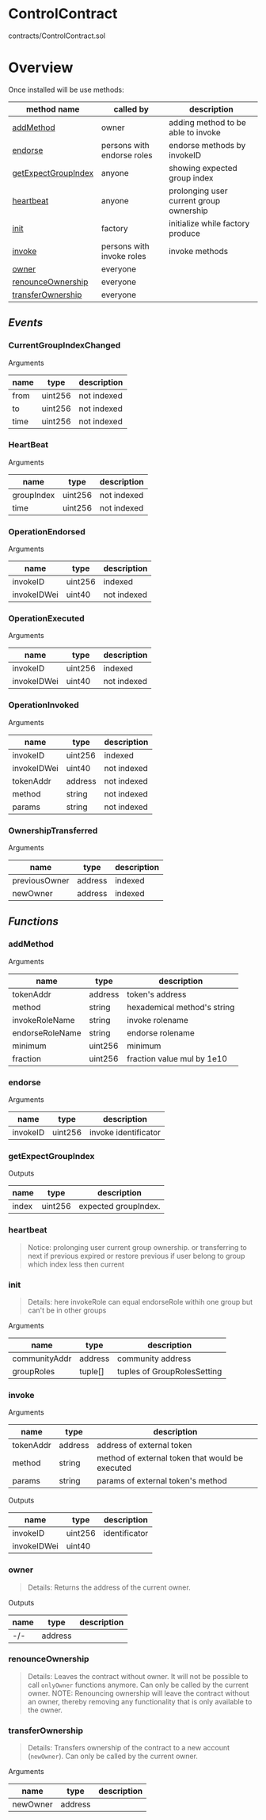 # ControlContract

contracts/ControlContract.sol

# Overview

Once installed will be use methods:

| **method name** | **called by** | **description** |
|-|-|-|
|<a href="#addmethod">addMethod</a>|owner|adding method to be able to invoke|
|<a href="#endorse">endorse</a>|persons with endorse roles|endorse methods by invokeID|
|<a href="#getexpectgroupindex">getExpectGroupIndex</a>|anyone|showing expected group index|
|<a href="#heartbeat">heartbeat</a>|anyone|prolonging user current group ownership|
|<a href="#init">init</a>|factory|initialize while factory produce|
|<a href="#invoke">invoke</a>|persons with invoke roles|invoke methods|
|<a href="#owner">owner</a>|everyone||
|<a href="#renounceownership">renounceOwnership</a>|everyone||
|<a href="#transferownership">transferOwnership</a>|everyone||
## *Events*
### CurrentGroupIndexChanged

Arguments

| **name** | **type** | **description** |
|-|-|-|
| from | uint256 | not indexed |
| to | uint256 | not indexed |
| time | uint256 | not indexed |



### HeartBeat

Arguments

| **name** | **type** | **description** |
|-|-|-|
| groupIndex | uint256 | not indexed |
| time | uint256 | not indexed |



### OperationEndorsed

Arguments

| **name** | **type** | **description** |
|-|-|-|
| invokeID | uint256 | indexed |
| invokeIDWei | uint40 | not indexed |



### OperationExecuted

Arguments

| **name** | **type** | **description** |
|-|-|-|
| invokeID | uint256 | indexed |
| invokeIDWei | uint40 | not indexed |



### OperationInvoked

Arguments

| **name** | **type** | **description** |
|-|-|-|
| invokeID | uint256 | indexed |
| invokeIDWei | uint40 | not indexed |
| tokenAddr | address | not indexed |
| method | string | not indexed |
| params | string | not indexed |



### OwnershipTransferred

Arguments

| **name** | **type** | **description** |
|-|-|-|
| previousOwner | address | indexed |
| newOwner | address | indexed |



## *Functions*
### addMethod

Arguments

| **name** | **type** | **description** |
|-|-|-|
| tokenAddr | address | token's address |
| method | string | hexademical method's string |
| invokeRoleName | string | invoke rolename |
| endorseRoleName | string | endorse rolename |
| minimum | uint256 | minimum |
| fraction | uint256 | fraction value mul by 1e10 |



### endorse

Arguments

| **name** | **type** | **description** |
|-|-|-|
| invokeID | uint256 | invoke identificator |



### getExpectGroupIndex

Outputs

| **name** | **type** | **description** |
|-|-|-|
| index | uint256 | expected groupIndex. |



### heartbeat

> Notice: prolonging user current group ownership.  or transferring to next if previous expired or restore previous if user belong to group which index less then current



### init

> Details: here invokeRole can equal endorseRole withih one group but can't be in other groups

Arguments

| **name** | **type** | **description** |
|-|-|-|
| communityAddr | address | community address |
| groupRoles | tuple[] | tuples of GroupRolesSetting |



### invoke

Arguments

| **name** | **type** | **description** |
|-|-|-|
| tokenAddr | address | address of external token |
| method | string | method of external token that would be executed |
| params | string | params of external token's method |

Outputs

| **name** | **type** | **description** |
|-|-|-|
| invokeID | uint256 | identificator |
| invokeIDWei | uint40 |  |



### owner

> Details: Returns the address of the current owner.

Outputs

| **name** | **type** | **description** |
|-|-|-|
| -/- | address |  |



### renounceOwnership

> Details: Leaves the contract without owner. It will not be possible to call `onlyOwner` functions anymore. Can only be called by the current owner. NOTE: Renouncing ownership will leave the contract without an owner, thereby removing any functionality that is only available to the owner.



### transferOwnership

> Details: Transfers ownership of the contract to a new account (`newOwner`). Can only be called by the current owner.

Arguments

| **name** | **type** | **description** |
|-|-|-|
| newOwner | address |  |



